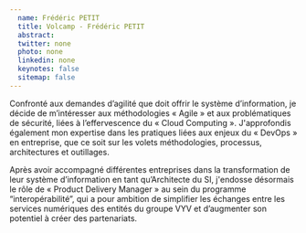 ```yaml
---
  name: Frédéric PETIT
  title: Volcamp - Frédéric PETIT
  abstract: 
  twitter: none
  photo: none
  linkedin: none
  keynotes: false
  sitemap: false
---
```

Confronté aux demandes d’agilité que doit offrir le système d’information, je décide de m’intéresser aux méthodologies « Agile » et aux problématiques de sécurité, liées à l’effervescence du « Cloud Computing ». J'approfondis également mon expertise dans les pratiques liées aux enjeux du « DevOps » en entreprise, que ce soit sur les volets méthodologies, processus, architectures et outillages.

Après avoir accompagné différentes entreprises dans la transformation de leur système d’information en tant qu’Architecte du SI, j'endosse désormais le rôle de « Product Delivery Manager » au sein du programme “interopérabilité”, qui a pour ambition de simplifier les échanges entre les services numériques des entités du groupe VYV et d’augmenter son potentiel à créer des partenariats. 